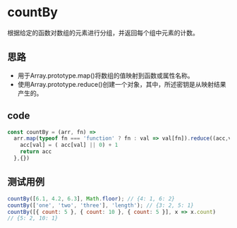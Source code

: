 # countBy

根据给定的函数对数组的元素进行分组，并返回每个组中元素的计数。

## 思路

- 用于Array.prototype.map()将数组的值映射到函数或属性名称。
- 使用Array.prototype.reduce()创建一个对象，其中，所述密钥是从映射结果产生的。

## code
```js
const countBy = (arr, fn) => 
  arr.map(typeof fn === 'function' ? fn : val => val[fn]).reduce((acc,val) =>{
    acc[val] = ( acc[val] || 0) + 1
    return acc
  },{})
```

## 测试用例
```js
countBy([6.1, 4.2, 6.3], Math.floor); // {4: 1, 6: 2}
countBy(['one', 'two', 'three'], 'length'); // {3: 2, 5: 1}
countBy([{ count: 5 }, { count: 10 }, { count: 5 }], x => x.count)
// {5: 2, 10: 1}
```
